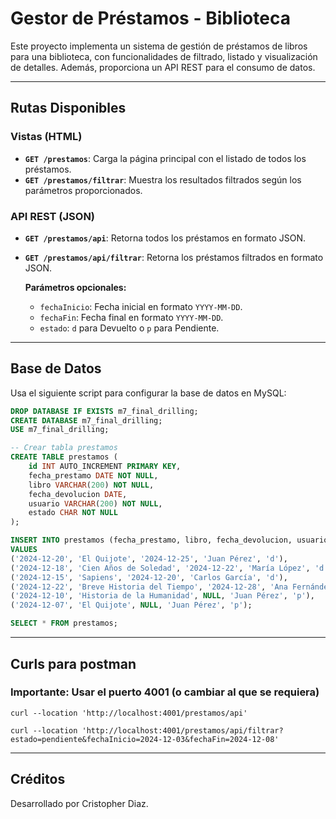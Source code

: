 # Gestor de Préstamos - Biblioteca

Este proyecto implementa un sistema de gestión de préstamos de libros para una biblioteca, con funcionalidades de filtrado, listado y visualización de detalles. Además, proporciona un API REST para el consumo de datos.

---

## Rutas Disponibles

### **Vistas (HTML)**

- **`GET /prestamos`**: Carga la página principal con el listado de todos los préstamos.
- **`GET /prestamos/filtrar`**: Muestra los resultados filtrados según los parámetros proporcionados.

### **API REST (JSON)**

- **`GET /prestamos/api`**: Retorna todos los préstamos en formato JSON.
- **`GET /prestamos/api/filtrar`**: Retorna los préstamos filtrados en formato JSON.

  **Parámetros opcionales:**
  - `fechaInicio`: Fecha inicial en formato `YYYY-MM-DD`.
  - `fechaFin`: Fecha final en formato `YYYY-MM-DD`.
  - `estado`: `d` para Devuelto o `p` para Pendiente.

---

## Base de Datos

Usa el siguiente script para configurar la base de datos en MySQL:

```sql
DROP DATABASE IF EXISTS m7_final_drilling;
CREATE DATABASE m7_final_drilling;
USE m7_final_drilling;

-- Crear tabla prestamos
CREATE TABLE prestamos (
    id INT AUTO_INCREMENT PRIMARY KEY,
    fecha_prestamo DATE NOT NULL,
    libro VARCHAR(200) NOT NULL,
    fecha_devolucion DATE,
    usuario VARCHAR(200) NOT NULL,
    estado CHAR NOT NULL
);

INSERT INTO prestamos (fecha_prestamo, libro, fecha_devolucion, usuario, estado)
VALUES
('2024-12-20', 'El Quijote', '2024-12-25', 'Juan Pérez', 'd'),
('2024-12-18', 'Cien Años de Soledad', '2024-12-22', 'María López', 'd'),
('2024-12-15', 'Sapiens', '2024-12-20', 'Carlos García', 'd'),
('2024-12-22', 'Breve Historia del Tiempo', '2024-12-28', 'Ana Fernández', 'd'),
('2024-12-10', 'Historia de la Humanidad', NULL, 'Juan Pérez', 'p'),
('2024-12-07', 'El Quijote', NULL, 'Juan Pérez', 'p');

SELECT * FROM prestamos;
```

---

## Curls para postman
### Importante: Usar el puerto 4001 (o cambiar al que se requiera)

```curl
curl --location 'http://localhost:4001/prestamos/api'

curl --location 'http://localhost:4001/prestamos/api/filtrar?estado=pendiente&fechaInicio=2024-12-03&fechaFin=2024-12-08'
```

---

## Créditos

Desarrollado por Cristopher Diaz.

